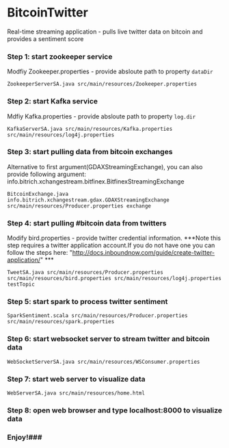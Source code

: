 # BitcoinTwitter

Real-time streaming application - pulls live twitter data on bitcoin and provides a sentiment score

### Step 1: start zookeeper service ###
Modfiy Zookeeper.properties - provide absloute path to property `dataDir`

    ZookeeperServerSA.java src/main/resources/Zookeeper.properties

### Step 2: start Kafka service ###
Mdfiy Kafka.properties - provide absloute path to property `log.dir`

    KafkaServerSA.java src/main/resources/Kafka.properties src/main/resources/log4j.properties

### Step 3: start pulling data from bitcoin exchanges ###
Alternative to first argument(GDAXStreamingExchange), you can also provide following argument: info.bitrich.xchangestream.bitfinex.BitfinexStreamingExchange

    BitcoinExchange.java info.bitrich.xchangestream.gdax.GDAXStreamingExchange src/main/resources/Producer.properties exchange

### Step 4: start pulling #bitcoin data from twitters ###
Modify bird.properties - provide twitter credential information.
***Note this step requires a twitter application account.If you do not have one you can follow the steps here: "http://docs.inboundnow.com/guide/create-twitter-application/" ***

    TweetSA.java src/main/resources/Producer.properties src/main/resources/bird.properties src/main/resources/log4j.properties testTopic

### Step 5: start spark to process twitter sentiment ###

    SparkSentiment.scala src/main/resources/Producer.properties src/main/resources/spark.properties

### Step 6: start websocket server to stream twitter and bitcoin data ###

    WebSocketServerSA.java src/main/resources/WSConsumer.properties

### Step 7: start web server to visualize data ###

    WebServerSA.java src/main/resources/home.html


### Step 8: open web browser and type localhost:8000 to visualize data ###

### Enjoy!###





